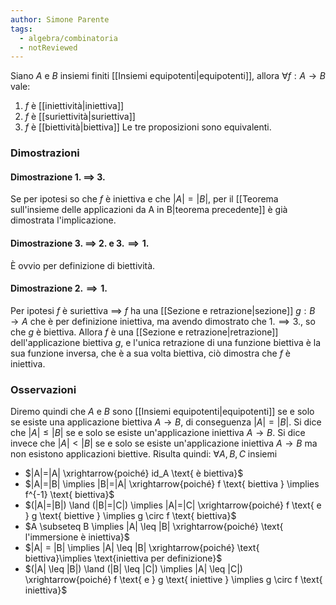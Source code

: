 ```yaml
---
author: Simone Parente
tags:
  - algebra/combinatoria
  - notReviewed
---
```

Siano $A$ e $B$ insiemi finiti [[Insiemi equipotenti|equipotenti]], allora $\forall f:A \to B$ vale:
1. $f$ è [[iniettività|iniettiva]]
2. $f$ è [[suriettività|suriettiva]]
3. $f$ è [[biettività|biettiva]]
Le tre proposizioni sono equivalenti.
### Dimostrazioni
#### Dimostrazione 1. $\implies$ 3.
Se per ipotesi so che $f$ è iniettiva e che $|A|=|B|$, per il [[Teorema sull'insieme delle applicazioni da A in B|teorema precedente]] è già dimostrata l'implicazione.
#### Dimostrazione 3. $\implies$ 2. e $3. \implies 1.$
È ovvio per definizione di biettività.
#### Dimostrazione $2. \implies 1.$
Per ipotesi $f$ è suriettiva $\implies$ $f$ ha una [[Sezione e retrazione|sezione]] $g:B \to A$ che è per definizione iniettiva, ma avendo dimostrato che $1. \implies 3.$, so che $g$ è biettiva. Allora $f$ è una [[Sezione e retrazione|retrazione]] dell'applicazione biettiva $g$, e l'unica retrazione di una funzione biettiva è la sua funzione inversa, che è a sua volta biettiva, ciò dimostra che $f$ è iniettiva.

### Osservazioni
Diremo quindi che $A$ e $B$ sono [[Insiemi equipotenti|equipotenti]] se e solo se esiste una applicazione biettiva $A \to B$, di conseguenza $|A|=|B|$.
Si dice che $|A|\leq|B|$ se e solo se esiste un'applicazione iniettiva $A \to B$.
Si dice invece che $|A| < |B|$ se e solo se esiste un'applicazione iniettiva $A \to B$ ma non esistono applicazioni biettive.
Risulta quindi:
$\forall A,B,C \text{ insiemi}$ 
- $|A|=|A| \xrightarrow{poiché} id_A \text{ è biettiva}$
- $|A|=|B| \implies |B|=|A| \xrightarrow{poiché} f \text{ biettiva } \implies f^{-1} \text{ biettiva}$
- $(|A|=|B|) \land (|B|=|C|) \implies |A|=|C| \xrightarrow{poiché} f \text{ e } g \text{ biettive } \implies g \circ f \text{ biettiva}$ 
- $A \subseteq B \implies |A| \leq |B| \xrightarrow{poiché} \text{ l'immersione è iniettiva}$
- $|A| = |B| \implies |A| \leq |B| \xrightarrow{poiché} \text{ biettiva}\implies \text{iniettiva per definizione}$
- $(|A| \leq |B|) \land (|B| \leq |C|) \implies |A| \leq |C|) \xrightarrow{poiché} f \text{ e } g \text{ iniettive } \implies g \circ f \text{ iniettiva}$